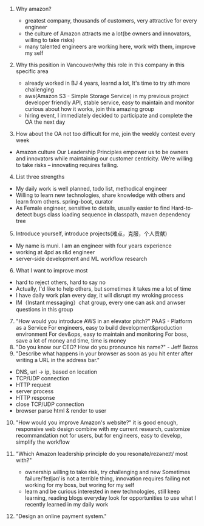 1. Why amazon?
    * greatest company, thousands of customers, very attractive for every engineer
    * the culture of Amazon attracts me a lot(be owners and innovators, willing to take risks)
    * many talented engineers are working here, work with them, improve my self

2. Why this position in Vancouver/why this role in this company in this specific area
    * already worked in BJ 4 years, learnd a lot, It's time to try sth more challenging
    * aws(Amazon S3 - Simple Storage Service) in my previous project
      developer friendly API, stable service, easy to maintain and monitor
      curious about how it works, join this amazing group
    * hiring event, I immediately decided to participate and complete the OA the next day


3. How about the OA
    not too difficult for me, join the weekly contest every week

* Amazon culture
Our Leadership Principles empower us to
be owners and innovators
while maintaining our customer centricity.
We’re willing to take risks – innovating requires failing.


4. List three strengths
  - My daily work is well planned, todo list, methodical engineer
  - Willing to learn new technologies, share knowledge with others and learn from others.
    spring-boot, curator
  - As Female engineer, sensitive to details, usually easier to find Hard-to-detect bugs
    class loading sequence in classpath, maven dependency tree

5. Introduce yourself, introduce projects(难点，克服，个人贡献)
  - My name is muni. I am an engineer with four years experience
  - working at 4pd as r&d engineer
  - server-side development and ML workflow research

6. What I want to improve most
  - hard to reject others, hard to say no
  - Actually, I'd like to help others, but sometimes it takes me a lot of time
  - I have daily work plan every day, it will disrupt my wroking process
  - IM（Instant messaging）chat group, every one can ask and anwser questions in this group

7. "How would you introduce AWS in an elevator pitch?"
    PAAS - Platform as a Service
    For engineers, easy to build development&production environment
    For dev&ops, easy to maintain and monitoring
    For boss, save a lot of money and time, time is money
8. "Do you know our CEO? How do you pronounce his name?"  - Jeff Bezos
9. "Describe what happens in your browser as soon as you hit enter after writing a URL in the address bar."
  - DNS, url -> ip, based on location
  - TCP/UDP connection
  - HTTP request
  - server process
  - HTTP response
  - close TCP/UDP connection
  - browser parse html & render to user

10. "How would you improve Amazon's website?"
    it is good enough, responsive web design
    combine with my current research, customize recommandation
    not for users, but for engineers, easy to develop, simplify the workflow

11. "Which Amazon leadership principle do you resonate/rezəneɪt/ most with?"
    - ownership
    willing to take risk, try challenging and new
    Sometimes failure/ˈfeɪljər/ is not a terrible thing, innovation requires failing
    not working for my boss, but woring for my self
    - learn and be curious
    interested in new technologies, still keep learning, reading blogs everyday
    look for opportunities to use what I recently learned in my daily work

12. "Design an online payment system."
